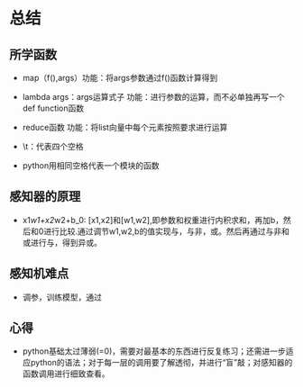 # 总结

## 所学函数

- map（f(),args）功能：将args参数通过f()函数计算得到

- lambda args：args运算式子 功能：进行参数的运算，而不必单独再写一个def function函数

- reduce函数 功能：将list向量中每个元素按照要求进行运算

- \t：代表四个空格

- python用相同空格代表一个模块的函数

## 感知器的原理

- x1*w1+x2*w2+b_0: [x1,x2]和[w1,w2],即参数和权重进行内积求和，再加b，然后和0进行比较.通过调节w1,w2,b的值实现与，与非，或。然后再通过与非和或进行与，得到异或。

## 感知机难点

- 调参，训练模型，通过

## 心得

- python基础太过薄弱(=0)，需要对最基本的东西进行反复练习；还需进一步适应python的语法；对于每一层的调用要了解透彻，并进行“盲”敲；对感知器的函数调用进行细致查看。
